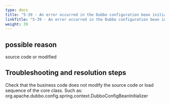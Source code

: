 ```yaml
---
type: docs
title: "5-39 - An error occurred in the Dubbo configuration bean initializer"
linkTitle: "5-39 - An error occurred in the Dubbo configuration bean initializer"
weight: 39
---
```


## possible reason

source code or modified

## Troubleshooting and resolution steps

Check that the business code does not modify the source code or load sequence of the core class.
Such as: org.apache.dubbo.config.spring.context.DubboConfigBeanInitializer

<p style="margin-top: 3rem;"> </p>